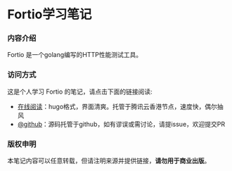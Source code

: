 # Fortio学习笔记

### 内容介绍

Fortio 是一个golang编写的HTTP性能测试工具。

### 访问方式

这是个人学习 Fortio 的笔记，请点击下面的链接阅读:

- [在线阅读](https://skyao.io/learning-fortio/)：hugo格式，界面清爽。托管于腾讯云香港节点，速度快，偶尔抽风
- [@github](https://github.com/skyao/learning-fortio/)：源码托管于github，如有谬误或需讨论，请提issue，欢迎提交PR

### 版权申明

本笔记内容可以任意转载，但请注明来源并提供链接，**请勿用于商业出版**。

